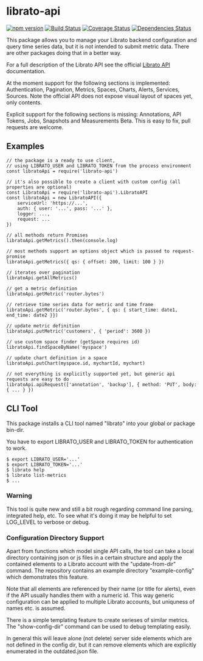 # librato-api

[![npm version](http://img.shields.io/npm/v/librato-api.svg)](https://npmjs.org/package/librato-api)
[![Build Status](https://travis-ci.org/emartech/librato-api.svg?branch=master)](https://travis-ci.org/emartech/librato-api)
[![Coverage Status](https://coveralls.io/repos/github/emartech/librato-api/badge.svg?branch=master)](https://coveralls.io/github/emartech/librato-api?branch=master)
[![Dependencies Status](https://david-dm.org/emartech/librato-api.svg)](https://david-dm.org/emartech/librato-api)

This package allows you to manage your Librato backend configuration and query time series data,
but it is not intended to submit metric data. There are other packages doing that
in a better way.

For a full description of the Librato API see the official
[Librato API](https://www.librato.com/docs/api/) documentation.

At the moment support for the following sections is implemented:
Authentication, Pagination, Metrics, Spaces, Charts, Alerts, Services, Sources.
Note the official API does not expose visual layout of spaces yet, only contents.

Explicit support for the following sections is missing:
Annotations, API Tokens, Jobs, Snapshots and Measurements Beta.
This is easy to fix, pull requests are welcome.

## Examples
    // the package is a ready to use client,
    // using LIBRATO_USER and LIBRATO_TOKEN from the process environment
    const libratoApi = require('librato-api')

    // it's also possible to create a client with custom config (all properties are optional)
    const LibratoApi = require('librato-api').LibratoAPI
    const libratoApi = new LibratoAPI({
        serviceUrl: 'https://...',
        auth: { user: '...', pass: '...' },
        logger: ...,
        request: ...
    })

    // all methods return Promises
    libratoApi.getMetrics().then(console.log)

    // most methods support an options object which is passed to request-promise
    libratoApi.getMetrics({ qs: { offset: 200, limit: 100 } })

    // iterates over pagination
    libratoApi.getAllMetrics()

    // get a metric definition
    libratoApi.getMetric('router.bytes')

    // retrieve time series data for metric and time frame
    libratoApi.getMetric('router.bytes', { qs: { start_time: date1, end_time: date2 }})

    // update metric definition
    libratoApi.putMetric('customers', { 'period': 3600 })

    // use custom space finder (getSpace requires id)
    libratoApi.findSpaceByName('myspace')

    // update chart definition in a space
    libratoApi.putChart(myspace.id, mychartId, mychart)

    // not everything is explicitly supported yet, but generic api requests are easy to do
    libratoApi.apiRequest(['annotation', 'backup'], { method: 'PUT', body: { ... } })

## CLI Tool

This package installs a CLI tool named "librato" into your global or package bin-dir.

You have to export LIBRATO_USER and LIBRATO_TOKEN for authentication to work.

    $ export LIBRATO_USER='...'
    $ export LIBRATO_TOKEN='...'
    $ librato help
    $ librato list-metrics
    $ ...

### Warning

This tool is quite new and still a bit rough regarding command line parsing,
integrated help, etc. To see what it's doing it may be helpful to set LOG_LEVEL to verbose or debug.

### Configuration Directory Support

Apart from functions which model single API calls, the tool can take a local directory
containing json or js files in a certain structure and apply the contained elements to
a Librato account with the "update-from-dir" command. The repository contains an example directory
"example-config" which demonstrates this feature.

Note that all elements are referenced by
their name (or title for alerts), even if the API usually handles them with a numeric id.
This way generic configuration can be applied to multiple Librato accounts, but uniquness
of names etc. is assumed.

There is a simple templating feature to create serieses of similar metrics. The "show-config-dir"
command can be used to debug templating easily.

In general this will leave alone (not delete) server side elements which are not defined
in the config dir, but it can remove elements which are explicitly enumerated in the
outdated.json file.
